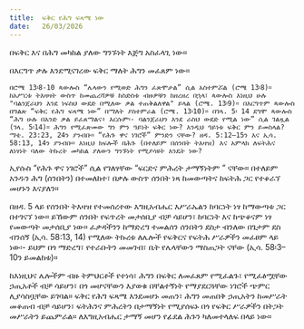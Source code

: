 ```yaml
---
title:  ፍቅር የሕግ ፍጻሜ ነው
date:   26/03/2026
---
```


በፍቅር እና በሕግ መካከል ያለው ግንኙነት እጅግ አስፈላጊ ነው።

በእርግጥ ቃሉ እንደሚናገረው ፍቅር ማለት ሕግን መፈጸም ነው።

`በሮሜ 13፡8-10 ጳውሎስ “ሌላውን የሚወድ ሕግን ፈጽሞታል” ሲል አስተምሯል (ሮሜ 13፡8)። ከአሥርቱ ትእዛዛት ውስጥ ከመጨረሻዎቹ ከስድስቱ ብዙዎቹን ከዘረዘረ በኋላ፣ ጳውሎስ እነዚህ ሁሉ "ባልንጀራህን እንደ ነፍስህ ውደድ በሚለው ቃል ተጠቅልለዋል" ይላል (ሮሜ. 13፡9)። በእርግጥም ጳውሎስ በግልጽ “ፍቅር የሕግ ፍጻሜ ነው” በማለት ያስተምራል (ሮሜ. 13፡10)። በገላ. 5፡ 14 ደግሞ ጳውሎስ “ሕግ ሁሉ በአንድ ቃል ይፈጸማልና፥ እርሱም፡- ባልንጀራህን እንደ ራስህ ውደድ የሚል ነው” ሲል ገልጿል (ገላ. 5፡14)። ሕግን የሚፈጽመው ግን ምን ዓይነት ፍቅር ነው? እንዲህ ዓይነቱ ፍቅር ምን ይመስላል? ማቴ. 23:23, 24ን ያንብቡ። “የሕጉ ዋና ነገሮች” ምንድን ናቸው? ዘዳ. 5:12–15ን እና ኢሳ. 58:13, 14ን ያንብቡ። እነዚህ ክፍሎች በሕጉ (በተለይም በሰንበት ትእዛዝ) እና አምላክ ለፍትሕና ለነፃነት ባለው ትኩረት መካከል ያለውን ግንኙነት የሚያሳዩት እንዴት ነው?`

ኢየሱስ “የሕጉ ዋና ነገሮች” ሲል የገለፃቸው “ፍርድና ምሕረት ታማኝነትም ” ናቸው። በተለይም አንዱን ሕግ (ሰንበትን) በተመለከተ፣ በቃሉ ውስጥ ሰንበት ነጻ ከመውጣትና ከፍትሕ ጋር የተቆራኘ መሆኑን እናያለን።

በዘዳ. 5 ላይ የሰንበት ትእዛዝ የተመሰረተው እግዚአብሔር እሥራኤልን ከባርነት ነፃ ከማውጣቱ ጋር በተገናኘ ነው። ይኸውም ሰንበት የፍጥረት መታሰቢያ ብቻ ሳይሆን፣ ከባርነት እና ከጭቆናም ነፃ የመውጣት መታሰቢያ ነው። ፈቃዳችንን ከማድረግ ተመልሰን ሰንበትን ደስታ ብንለው በጌታም ደስ ብንሰኝ (ኢሳ. 58:13, 14) የሚለው ትኩረቱ ለሌሎች የፍቅርና የፍትሕ ሥራዎችን መፈፀም ላይ ነው፡- ይህም በጎ ማድረግ፣ የተራቡትን መመገብ፣ ቤት የሌላቸውን ማስጠጋት ናቸው (ኢሳ. 58፡3–10ን ይመልከቱ)።

ከእነዚህና ሌሎችም ብዙ ትምህርቶች የተነሳ፣ ሕግን በፍቅር ለመፈጸም የሚፈልጉ፣ የሚፈፅሟቸው ኃጢአቶች ብቻ ሳይሆን፣ በጎ መሆናቸውን እያወቁ በቸልተኝነት የማያደርጓቸው ነገሮች ጭምር ሊያሳስቧቸው ይገባል። ፍቅር የሕግ ፍጻሜ እንደመሆኑ መጠን፣ ሕግን መጠበቅ ኃጢአትን ከመሥራት መቆጠብ ብቻ ሳይሆን፣ ፍትሕንና ምሕረትን በታማኝነት የሚያሰፍኑ በጎ የፍቅር ሥራዎችን በትጋት መሥራትን ይጨምራል። ለእግዚአብሔር ታማኝ መሆን የፊደል ሕጉን ካለመተላለፍ በላይ ነው።
